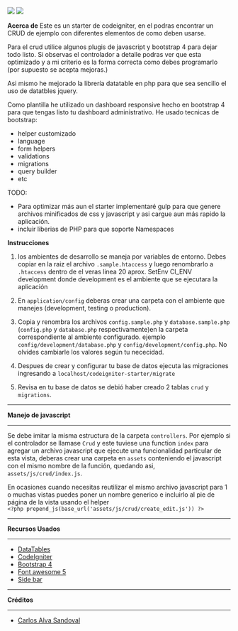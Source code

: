 
![](https://bytebucket.org/carlosalva/codeigniter-starter/raw/90060387beb47155f7671d07c040412bc1f44ca8/assets/img/sample.PNG)
![](https://bytebucket.org/carlosalva/codeigniter-starter/raw/90060387beb47155f7671d07c040412bc1f44ca8/assets/img/sample2.PNG)

**Acerca de**
Este es un starter de codeigniter, en el podras encontrar un CRUD de ejemplo con diferentes elementos de como deben usarse.

Para el crud utilice algunos plugis de javascript y bootstrap 4 para dejar todo listo.
Si observas el controlador a detalle podras ver que esta optimizado y a mi criterio es la forma correcta como debes programarlo 
(por supuesto se acepta mejoras.)

Asi mismo he mejorado la librería datatable en php para que sea sencillo el uso de datatbles jquery.

Como plantilla he utilizado un dashboard responsive hecho en bootstrap 4 para que tengas listo tu dashboard administrativo.
He usado tecnicas de bootstrap:
- helper customizado
- language
- form helpers
- validations
- migrations
- query builder
- etc

TODO:

- Para optimizar más aun el starter implementaré gulp para que genere archivos minificados de css y javascript y asi cargue aun más rapido la aplicación. 
- incluir liberias de PHP para que soporte Namespaces

**Instrucciones**


1. los ambientes de desarrollo se maneja por variables de entorno. Debes copiar en la raiz el archivo 
`.sample.htaccess` y luego renombrarlo a `.htaccess` dentro de el veras linea 20 aprox. 
SetEnv CI_ENV development  donde development es el ambiente que se ejecutara la aplicación

2. En `application/config` deberas crear una carpeta con el ambiente que manejes 
(development, testing o production). 

3. Copia y renombra los archivos `config.sample.php` y `database.sample.php` 
(`config.php` y `database.php` respectivamente)en la carpeta 
correspondiente al ambiente configurado. ejemplo `config/development/database.php` y `config/development/config.php`. 
No olvides cambiarle los valores según tu nececidad.

4. Despues de crear y configurar tu base de datos ejecuta las migraciones ingresando a `localhost/codeigniter-starter/migrate`

5. Revisa en tu base de datos se debió haber creado 2 tablas `crud` y `migrations`.
 

*******************
**Manejo de javascript**
*******************

Se debe imitar la misma estructura de la carpeta `controllers`. Por ejemplo
si el controlador se llamase `Crud`  y este tuviese una  function `index`
para agregar un archivo javascript que ejecute una funcionalidad particular de esta vista,
deberas crear una carpeta en `assets` conteniendo el javascript con el mismo nombre de la función, quedando asi,
`assets/js/crud/index.js`.

En ocasiones cuando necesitas reutilizar el mismo archivo javascript para 1 o muchas vistas
puedes poner un nombre generico e incluirlo al pie de página de la vista usando el helper  
`<?php prepend_js(base_url('assets/js/crud/create_edit.js')) ?>`

*********
**Recursos Usados**
*********

-  [DataTables](https://datatables.net/)
-  [CodeIgniter](https://codeigniter.com)
-  [Bootstrap 4](https://getbootstrap.com/)
-  [Font awesome 5](https://fontawesome.com/)
-  [Side bar](https://bootstrapious.com/p/bootstrap-sidebar)


*********
**Créditos**
*********

-  [Carlos Alva Sandoval](https://www.linkedin.com/in/carlosalva/)